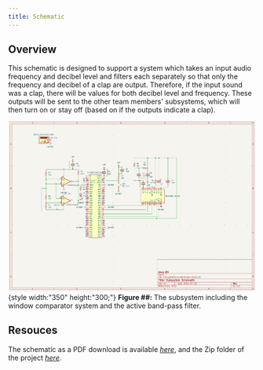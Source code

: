 ```yaml
---
title: Schematic
---
```


## Overview

This schematic is designed to support a system which takes an input audio frequency and decibel level and filters each separately so that only the frequency and decibel of a clap are output. Therefore, if the input sound was a clap, there will be values for both decibel level and frequency. These outputs will be sent to the other team members' subsystems, which will then turn on or stay off (based on if the outputs indicate a clap).


![schematic](SubsystemSchematic1.png){style width:"350" height:"300;"}
**Figure ##:** The subsystem including the window comparator system and the active band-pass filter.


## Resouces

The schematic as a PDF download is available [*here*](SubsystemSchematicDesign1.pdf), and the Zip folder of the project [*here*](SubsystemSchematicDesign1.zip).
